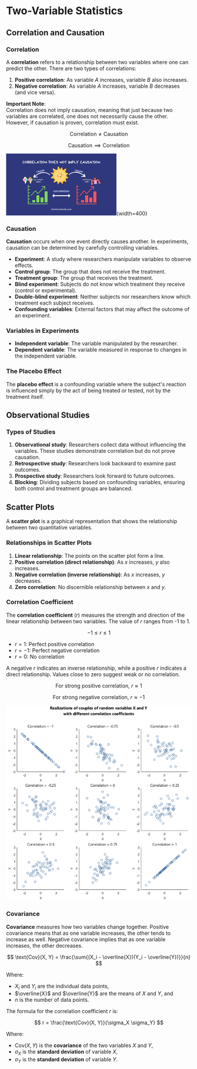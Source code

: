 # Two-Variable Statistics

## Correlation and Causation

### Correlation

A **correlation** refers to a relationship between two variables where one can predict the other. There are two types of correlations:

1. **Positive correlation**: As variable $A$ increases, variable $B$ also increases.
2. **Negative correlation**: As variable $A$ increases, variable $B$ decreases (and vice versa).

**Important Note**:  
Correlation does not imply causation, meaning that just because two variables are correlated, one does not necessarily cause the other. However, if causation is proven, correlation must exist.

$$
\text{Correlation} \neq \text{Causation}
$$

$$
\text{Causation} \implies \text{Correlation}
$$

![corr-vs-cause](./assets/correlation-causation.png){width=400}

### Causation

**Causation** occurs when one event directly causes another. In experiments, causation can be determined by carefully controlling variables.

- **Experiment**: A study where researchers manipulate variables to observe effects.
- **Control group**: The group that does not receive the treatment.
- **Treatment group**: The group that receives the treatment.
- **Blind experiment**: Subjects do not know which treatment they receive (control or experimental).
- **Double-blind experiment**: Neither subjects nor researchers know which treatment each subject receives.
- **Confounding variables**: External factors that may affect the outcome of an experiment.

### Variables in Experiments

- **Independent variable**: The variable manipulated by the researcher.
- **Dependent variable**: The variable measured in response to changes in the independent variable.

### The Placebo Effect

The **placebo effect** is a confounding variable where the subject's reaction is influenced simply by the act of being treated or tested, not by the treatment itself.

## Observational Studies

### Types of Studies

1. **Observational study**: Researchers collect data without influencing the variables. These studies demonstrate correlation but do not prove causation.
2. **Retrospective study**: Researchers look backward to examine past outcomes.
3. **Prospective study**: Researchers look forward to future outcomes.
4. **Blocking**: Dividing subjects based on confounding variables, ensuring both control and treatment groups are balanced.

## Scatter Plots

A **scatter plot** is a graphical representation that shows the relationship between two quantitative variables.

### Relationships in Scatter Plots

1. **Linear relationship**: The points on the scatter plot form a line.
2. **Positive correlation (direct relationship)**: As $x$ increases, $y$ also increases.
3. **Negative correlation (inverse relationship)**: As $x$ increases, $y$ decreases.
4. **Zero correlation**: No discernible relationship between $x$ and $y$.

### Correlation Coefficient

The **correlation coefficient** ($r$) measures the strength and direction of the linear relationship between two variables. The value of $r$ ranges from -1 to 1.

$$
-1 \leq r \leq 1
$$

- $r = 1$: Perfect positive correlation
- $r = -1$: Perfect negative correlation
- $r = 0$: No correlation

A negative $r$ indicates an inverse relationship, while a positive $r$ indicates a direct relationship. Values close to zero suggest weak or no correlation.

$$
\text{For strong positive correlation, } r \approx 1
$$

$$
\text{For strong negative correlation, } r \approx -1
$$

![correlation](./assets/correlation.png)

### Covariance

**Covariance** measures how two variables change together. Positive covariance means that as one variable increases, the other tends to increase as well. Negative covariance implies that as one variable increases, the other decreases.

$$
\text{Cov}(X, Y) = \frac{\sum{(X_i - \overline{X})(Y_i - \overline{Y})}}{n}
$$

Where:

- $X_i$ and $Y_i$ are the individual data points,
- $\overline{X}$ and $\overline{Y}$ are the means of $X$ and $Y$, and
- $n$ is the number of data points.

The formula for the correlation coefficient $r$ is:

$$
r = \frac{\text{Cov}(X, Y)}{\sigma_X \sigma_Y}
$$

Where:

- $\text{Cov}(X, Y)$ is the **covariance** of the two variables $X$ and $Y$,
- $\sigma_X$ is the **standard deviation** of variable $X$,
- $\sigma_Y$ is the **standard deviation** of variable $Y$.
